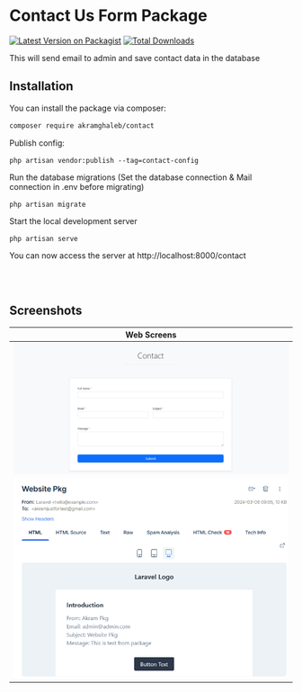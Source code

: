 # Contact Us Form Package

[![Latest Version on Packagist](https://img.shields.io/packagist/v/akramghaleb/contact.svg?style=flat-square)](https://packagist.org/packages/akramghaleb/contact)
[![Total Downloads](https://img.shields.io/packagist/dt/akramghaleb/contact.svg?style=flat-square)](https://packagist.org/packages/akramghaleb/contact)

This will send email to admin and save contact data in the database

## Installation

You can install the package via composer:

```bash
composer require akramghaleb/contact
```

Publish config:

```
php artisan vendor:publish --tag=contact-config
```

Run the database migrations (Set the database connection & Mail connection in .env before migrating)

```
php artisan migrate
```

Start the local development server

```
php artisan serve
```

You can now access the server at http://localhost:8000/contact

<br><br>

## Screenshots

| Web Screens                         |
|-------------------------------------|
| ![Project Screenshot 2](scs/1.png)  |
| ![Project Screenshot 2](scs/2.png)  |

